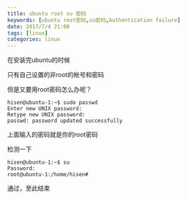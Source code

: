 ```yaml
---
title: ubuntu root su 密码
keywords: [ubuntu root密码,su密码,Authentication failure]
date: 2017/7/4 21:08
tags: [linux]
categories: linux
---
```

在安装完ubuntu的时候

只有自己设置的非root的帐号和密码

但是又要用root密码怎么办呢？
```
hisen@ubuntu-1:~$ sudo passwd
Enter new UNIX password: 
Retype new UNIX password: 
passwd: password updated successfully
```
上面输入的密码就是你的root密码

检测一下
```
hisen@ubuntu-1:~$ su
Password: 
root@ubuntu-1:/home/hisen# 
```
通过，至此结束